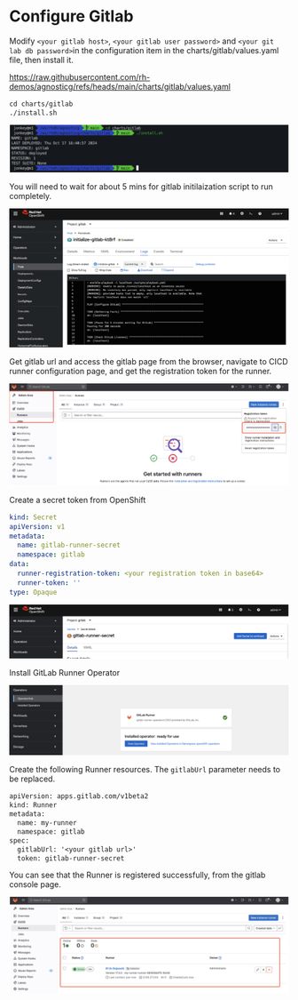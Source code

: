 # Configure Gitlab

Modify `<your gitlab host>`,  `<your gitlab user password>` and `<your git lab db password>`in the configuration item in the charts/gitlab/values.yaml file, then install it.

https://raw.githubusercontent.com/rh-demos/agnosticg/refs/heads/main/charts/gitlab/values.yaml

```
cd charts/gitlab
./install.sh
```

![image-20241030200700186](assets/4-1-configure-gitlab/image-20241030200700186.png)

You will need to wait for about 5 mins for gitlab initilaization script to run completely.

![image-20241126215943853](assets/4-1-configure-gitlab/image-20241126215943853.png)

Get  gitlab url and access the gitlab page from the browser, navigate to  CICD runner configuration page, and get the registration token for the runner.

![image-20241030200733626](assets/4-1-configure-gitlab/image-20241030200733626.png)

Create a secret token from OpenShift

```yaml
kind: Secret
apiVersion: v1
metadata:
  name: gitlab-runner-secret
  namespace: gitlab
data:
  runner-registration-token: <your registration token in base64>
  runner-token: ''
type: Opaque
```

![image-20241030200945162](assets/4-1-configure-gitlab/image-20241030200945162.png)

Install GitLab Runner Operator

![image-20241030201014370](assets/4-1-configure-gitlab/image-20241030201014370.png)

Create the following Runner resources. The `gitlabUrl` parameter needs to be replaced.

```
apiVersion: apps.gitlab.com/v1beta2
kind: Runner
metadata:
  name: my-runner
  namespace: gitlab
spec:
  gitlabUrl: '<your gitlab url>'
  token: gitlab-runner-secret
```

You can see that the Runner is registered successfully, from the gitlab console page.

![image-20241030201245876](assets/4-1-configure-gitlab/image-20241030201245876.png)

